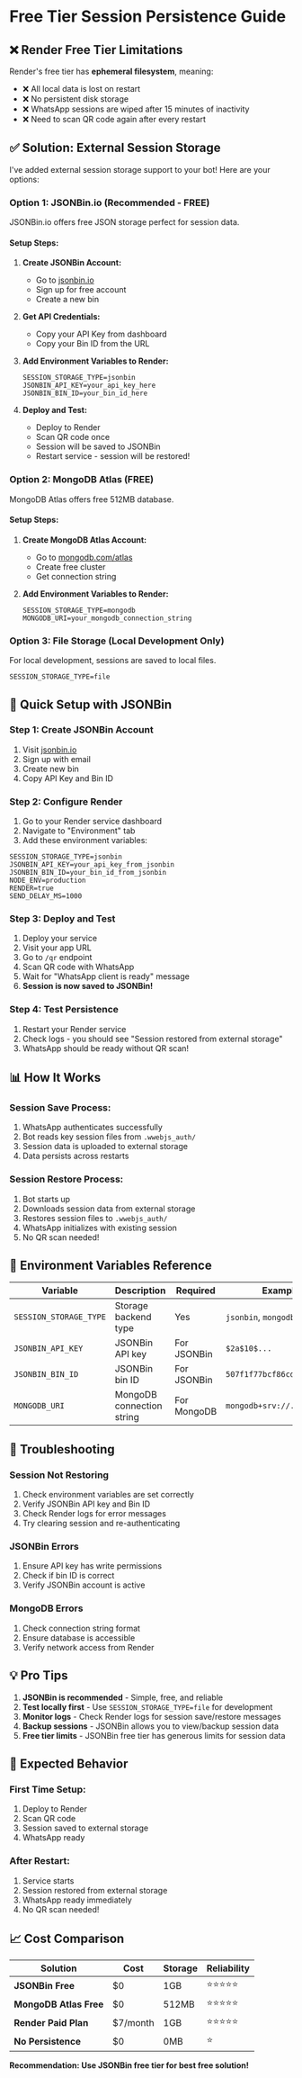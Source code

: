 # Free Tier Session Persistence Guide

## ❌ **Render Free Tier Limitations**

Render's free tier has **ephemeral filesystem**, meaning:
- ❌ All local data is lost on restart
- ❌ No persistent disk storage
- ❌ WhatsApp sessions are wiped after 15 minutes of inactivity
- ❌ Need to scan QR code again after every restart

## ✅ **Solution: External Session Storage**

I've added external session storage support to your bot! Here are your options:

### **Option 1: JSONBin.io (Recommended - FREE)**

JSONBin.io offers free JSON storage perfect for session data.

#### Setup Steps:

1. **Create JSONBin Account:**
   - Go to [jsonbin.io](https://jsonbin.io)
   - Sign up for free account
   - Create a new bin

2. **Get API Credentials:**
   - Copy your API Key from dashboard
   - Copy your Bin ID from the URL

3. **Add Environment Variables to Render:**
   ```
   SESSION_STORAGE_TYPE=jsonbin
   JSONBIN_API_KEY=your_api_key_here
   JSONBIN_BIN_ID=your_bin_id_here
   ```

4. **Deploy and Test:**
   - Deploy to Render
   - Scan QR code once
   - Session will be saved to JSONBin
   - Restart service - session will be restored!

### **Option 2: MongoDB Atlas (FREE)**

MongoDB Atlas offers free 512MB database.

#### Setup Steps:

1. **Create MongoDB Atlas Account:**
   - Go to [mongodb.com/atlas](https://mongodb.com/atlas)
   - Create free cluster
   - Get connection string

2. **Add Environment Variables to Render:**
   ```
   SESSION_STORAGE_TYPE=mongodb
   MONGODB_URI=your_mongodb_connection_string
   ```

### **Option 3: File Storage (Local Development Only)**

For local development, sessions are saved to local files.

```
SESSION_STORAGE_TYPE=file
```

## 🚀 **Quick Setup with JSONBin**

### Step 1: Create JSONBin Account
1. Visit [jsonbin.io](https://jsonbin.io)
2. Sign up with email
3. Create new bin
4. Copy API Key and Bin ID

### Step 2: Configure Render
1. Go to your Render service dashboard
2. Navigate to "Environment" tab
3. Add these environment variables:

```
SESSION_STORAGE_TYPE=jsonbin
JSONBIN_API_KEY=your_api_key_from_jsonbin
JSONBIN_BIN_ID=your_bin_id_from_jsonbin
NODE_ENV=production
RENDER=true
SEND_DELAY_MS=1000
```

### Step 3: Deploy and Test
1. Deploy your service
2. Visit your app URL
3. Go to `/qr` endpoint
4. Scan QR code with WhatsApp
5. Wait for "WhatsApp client is ready" message
6. **Session is now saved to JSONBin!**

### Step 4: Test Persistence
1. Restart your Render service
2. Check logs - you should see "Session restored from external storage"
3. WhatsApp should be ready without QR scan!

## 📊 **How It Works**

### Session Save Process:
1. WhatsApp authenticates successfully
2. Bot reads key session files from `.wwebjs_auth/`
3. Session data is uploaded to external storage
4. Data persists across restarts

### Session Restore Process:
1. Bot starts up
2. Downloads session data from external storage
3. Restores session files to `.wwebjs_auth/`
4. WhatsApp initializes with existing session
5. No QR scan needed!

## 🔧 **Environment Variables Reference**

| Variable | Description | Required | Example |
|----------|-------------|----------|---------|
| `SESSION_STORAGE_TYPE` | Storage backend type | Yes | `jsonbin`, `mongodb`, `file` |
| `JSONBIN_API_KEY` | JSONBin API key | For JSONBin | `$2a$10$...` |
| `JSONBIN_BIN_ID` | JSONBin bin ID | For JSONBin | `507f1f77bcf86cd799439011` |
| `MONGODB_URI` | MongoDB connection string | For MongoDB | `mongodb+srv://...` |

## 🐛 **Troubleshooting**

### Session Not Restoring
1. Check environment variables are set correctly
2. Verify JSONBin API key and Bin ID
3. Check Render logs for error messages
4. Try clearing session and re-authenticating

### JSONBin Errors
1. Ensure API key has write permissions
2. Check if bin ID is correct
3. Verify JSONBin account is active

### MongoDB Errors
1. Check connection string format
2. Ensure database is accessible
3. Verify network access from Render

## 💡 **Pro Tips**

1. **JSONBin is recommended** - Simple, free, and reliable
2. **Test locally first** - Use `SESSION_STORAGE_TYPE=file` for development
3. **Monitor logs** - Check Render logs for session save/restore messages
4. **Backup sessions** - JSONBin allows you to view/backup session data
5. **Free tier limits** - JSONBin free tier has generous limits for session data

## 🎯 **Expected Behavior**

### First Time Setup:
1. Deploy to Render
2. Scan QR code
3. Session saved to external storage
4. WhatsApp ready

### After Restart:
1. Service starts
2. Session restored from external storage
3. WhatsApp ready immediately
4. No QR scan needed!

## 📈 **Cost Comparison**

| Solution | Cost | Storage | Reliability |
|----------|------|---------|-------------|
| **JSONBin Free** | $0 | 1GB | ⭐⭐⭐⭐⭐ |
| **MongoDB Atlas Free** | $0 | 512MB | ⭐⭐⭐⭐⭐ |
| **Render Paid Plan** | $7/month | 1GB | ⭐⭐⭐⭐⭐ |
| **No Persistence** | $0 | 0MB | ⭐ |

**Recommendation: Use JSONBin free tier for best free solution!**
